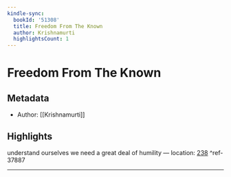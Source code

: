 ```yaml
---
kindle-sync:
  bookId: '51308'
  title: Freedom From The Known
  author: Krishnamurti
  highlightsCount: 1
---
```

# Freedom From The Known
## Metadata
* Author: [[Krishnamurti]]

## Highlights
understand ourselves we need a great deal of humility — location: [238]() ^ref-37887

---
